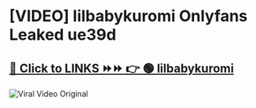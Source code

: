 
 # [VIDEO] lilbabykuromi Onlyfans Leaked ue39d

## <h2><a href="https://clipsfans.com/lilbabykuromi&ref=git">🔗 Click to LINKS ⏩⏩ 👉 🟢 lilbabykuromi </a></h2>

<a href="https://clipsfans.com/lilbabykuromi&ref=git" rel="nofollow" data-target="animated-image.originalLink"><img src="https://i.ibb.co.com/xMMVF88/686577567.gif" alt="Viral Video Original" style="max-width: 100%; display: inline-block;" data-target="animated-image.originalImage"></a>

